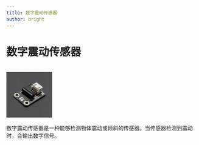```yaml
---
title: 数字震动传感器
author: bright
---
```


# 数字震动传感器
<br>
<img src="./img/DFR0027.jpg" alt="SKU:DFR0027" style="height:120px;">

数字震动传感器是一种能够检测物体震动或倾斜的传感器。当传感器检测到震动时，会输出数字信号。

```python

```
